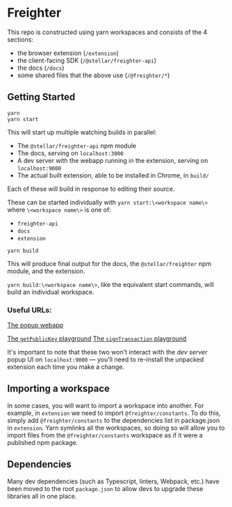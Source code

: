 # Freighter

This repo is constructed using yarn workspaces and consists of the 4 sections:

- the browser extension (`/extension`)
- the client-facing SDK (`/@stellar/freighter-api`)
- the docs (`/docs`)
- some shared files that the above use (`/@freighter/*`)

## Getting Started

```
yarn
yarn start
```

This will start up multiple watching builds in parallel:

- The `@stellar/freighter-api` npm module
- The docs, serving on `localhost:3000`
- A dev server with the webapp running in the extension, serving on
  `localhost:9000`
- The actual built extension, able to be installed in Chrome, in `build/`

Each of these will build in response to editing their source.

These can be started individually with `yarn start:\<workspace name\>` where
`\<workspace name\>` is one of:

- `freighter-api`
- `docs`
- `extension`

```
yarn build
```

This will produce final output for the docs, the `@stellar/freighter` npm module, and
the extension.

`yarn build:\<workspace name\>`, like the equivalent start commands, will build
an individual workspace.

### Useful URLs:

[The popup webapp](http://localhost:9000/#/)

[The `getPublicKey` playground](http://localhost:3000/docs/playground/getPublicKey)
[The `signTransaction` playground](http://localhost:3000/docs/playground/signTransaction)

It's important to note that these two won't interact with the _dev server_ popup
UI on `localhost:9000` — you'll need to re-install the unpacked extension each
time you make a change.

## Importing a workspace

In some cases, you will want to import a workspace into another. For example, in
`extension` we need to import `@freighter/constants`. To do this, simply add
`@freighter/constants` to the dependencies list in package.json in `extension`. Yarn
symlinks all the workspaces, so doing so will allow you to import files from the
`@freighter/constants` workspace as if it were a published npm package.

## Dependencies

Many dev dependencies (such as Typescript, linters, Webpack, etc.) have been moved to the root `package.json` to allow devs to upgrade these libraries all in one place.
